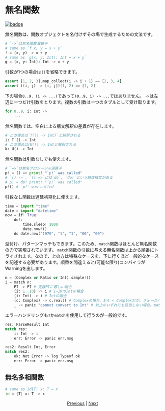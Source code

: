 # 無名関数

[![badge](https://img.shields.io/endpoint.svg?url=https%3A%2F%2Fgezf7g7pd5.execute-api.ap-northeast-1.amazonaws.com%2Fdefault%2Fsource_up_to_date%3Fowner%3Derg-lang%26repos%3Derg%26ref%3Dmain%26path%3Ddoc/EN/syntax/21_lambda.md%26commit_hash%3Dfba8b193ce4270cb8c9236c4ed7bb8b2497af3fd)](https://gezf7g7pd5.execute-api.ap-northeast-1.amazonaws.com/default/source_up_to_date?owner=erg-lang&repos=erg&ref=main&path=doc/EN/syntax/21_lambda.md&commit_hash=fba8b193ce4270cb8c9236c4ed7bb8b2497af3fd)

無名関数は、関数オブジェクトを名付けずその場で生成するための文法です。

```python
# `->`は無名関数演算子
# same as `f x, y = x + y`
f = (x, y) -> x + y
# same as `g(x, y: Int): Int = x + y`
g = (x, y: Int): Int -> x + y
```

引数が1つの場合は`()`を省略できます。

```python
assert [1, 2, 3].map_collect(i -> i + 1) == [2, 3, 4]
assert ((i, j) -> [i, j])(1, 2) == [1, 2]
```

下の場合`0..9, (i -> ...)`であって`(0..9, i) -> ...`ではありません。
`->`は左辺に一つだけ引数をとります。複数の引数は一つのタプルとして受け取ります。

```python
for 0..9, i: Int ->
    ...
```

無名関数では、空白による構文解釈の差異が存在します。

```python
# この場合は`T(() -> Int)`と解釈される
i: T () -> Int
# この場合は(U()) -> Intと解釈される
k: U() -> Int
```

無名関数は引数なしでも使えます。

```python
# `=>`は無名プロシージャ演算子
p! = () => print! "`p!` was called"
# `() ->`, `() =>`には`do`, `do!`という糖衣構文がある
# p! = do! print! "`p!` was called"
p!() # `p!` was called
```

引数なし関数は遅延初期化に使えます。

```python
time = import "time"
date = import "datetime"
now = if! True:
    do!:
        time.sleep! 1000
        date.now!()
    do date.new("1970", "1", "1", "00", "00")
```

型付け、パターンマッチもできます。このため、`match`関数はほとんど無名関数の力で実現されています。
`match`関数の引数に与える無名関数は上から順番にトライされます。なので、上の方は特殊なケースを、下に行くほど一般的なケースを記述する必要があります。順番を間違えると(可能な限り)コンパイラがWarningを出します。

```python
n = (Complex or Ratio or Int).sample!()
i = match n:
    PI -> PI # 定数PIに等しい場合
    (i: 1..10) -> i # 1~10のIntの場合
    (i: Int) -> i # Intの場合
    (c: Complex) -> c.real() # Complexの場合。Int < Complexだが、フォールバックできる
    _ -> panic "cannot convert to Int" # 以上のいずれにも該当しない場合。matchは全パターンを網羅していなくてはならない
```

エラーハンドリングも`?`か`match`を使用して行うのが一般的です。

```python
res: ParseResult Int
match res:
    i: Int -> i
    err: Error -> panic err.msg

res2: Result Int, Error
match res2:
    ok: Not Error -> log Typeof ok
    err: Error -> panic err.msg
```

## 無名多相関数

```python
# same as id|T| x: T = x
id = |T| x: T -> x
```

<p align='center'>
    <a href='./20_naming_rule.md'>Previous</a> | <a href='./22_subroutine.md'>Next</a>
</p>
